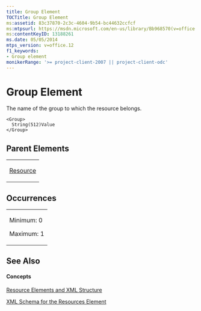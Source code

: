 ```yaml
---
title: Group Element
TOCTitle: Group Element
ms:assetid: 83c37870-2c3c-4604-9b54-bc44632ccfcf
ms:mtpsurl: https://msdn.microsoft.com/en-us/library/Bb968570(v=office.12)
ms:contentKeyID: 13188261
ms.date: 05/05/2014
mtps_version: v=office.12
f1_keywords:
- Group element
monikerRange: '>= project-client-2007 || project-client-odc'
---
```


# Group Element




The name of the group to which the resource belongs.

    <Group>
      String(512)Value
    </Group>

## Parent Elements

<table>
<colgroup>
<col style="width: 100%" />
</colgroup>
<tbody>
<tr class="odd">
<td><p><a href="resource-element.md">Resource</a></p></td>
</tr>
</tbody>
</table>

## Occurrences

<table>
<colgroup>
<col style="width: 100%" />
</colgroup>
<tbody>
<tr class="odd">
<td><p>Minimum: 0</p>
<p>Maximum: 1</p></td>
</tr>
</tbody>
</table>

## See Also

#### Concepts

[Resource Elements and XML Structure](resource-elements-and-xml-structure.md)

[XML Schema for the Resources Element](xml-schema-for-the-resources-element.md)

